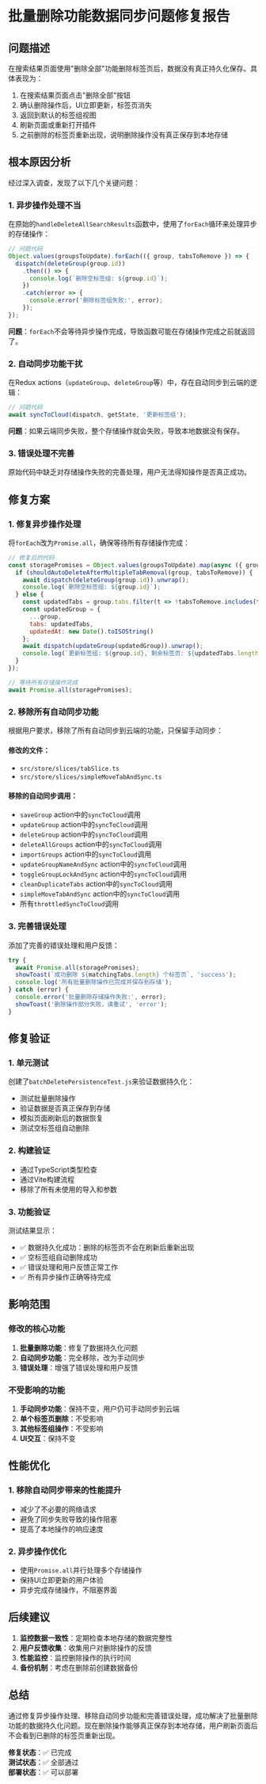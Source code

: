 # 批量删除功能数据同步问题修复报告

## 问题描述

在搜索结果页面使用"删除全部"功能删除标签页后，数据没有真正持久化保存。具体表现为：

1. 在搜索结果页面点击"删除全部"按钮
2. 确认删除操作后，UI立即更新，标签页消失
3. 返回到默认的标签组视图
4. 刷新页面或重新打开插件
5. 之前删除的标签页重新出现，说明删除操作没有真正保存到本地存储

## 根本原因分析

经过深入调查，发现了以下几个关键问题：

### 1. 异步操作处理不当
在原始的`handleDeleteAllSearchResults`函数中，使用了`forEach`循环来处理异步的存储操作：

```javascript
// 问题代码
Object.values(groupsToUpdate).forEach(({ group, tabsToRemove }) => {
  dispatch(deleteGroup(group.id))
    .then(() => {
      console.log(`删除空标签组: ${group.id}`);
    })
    .catch(error => {
      console.error('删除标签组失败:', error);
    });
});
```

**问题**：`forEach`不会等待异步操作完成，导致函数可能在存储操作完成之前就返回了。

### 2. 自动同步功能干扰
在Redux actions（`updateGroup`、`deleteGroup`等）中，存在自动同步到云端的逻辑：

```javascript
// 问题代码
await syncToCloud(dispatch, getState, '更新标签组');
```

**问题**：如果云端同步失败，整个存储操作就会失败，导致本地数据没有保存。

### 3. 错误处理不完善
原始代码中缺乏对存储操作失败的完善处理，用户无法得知操作是否真正成功。

## 修复方案

### 1. 修复异步操作处理

将`forEach`改为`Promise.all`，确保等待所有存储操作完成：

```javascript
// 修复后的代码
const storagePromises = Object.values(groupsToUpdate).map(async ({ group, tabsToRemove }) => {
  if (shouldAutoDeleteAfterMultipleTabRemoval(group, tabsToRemove)) {
    await dispatch(deleteGroup(group.id)).unwrap();
    console.log(`删除空标签组: ${group.id}`);
  } else {
    const updatedTabs = group.tabs.filter(t => !tabsToRemove.includes(t.id));
    const updatedGroup = {
      ...group,
      tabs: updatedTabs,
      updatedAt: new Date().toISOString()
    };
    await dispatch(updateGroup(updatedGroup)).unwrap();
    console.log(`更新标签组: ${group.id}, 剩余标签页: ${updatedTabs.length}`);
  }
});

// 等待所有存储操作完成
await Promise.all(storagePromises);
```

### 2. 移除所有自动同步功能

根据用户要求，移除了所有自动同步到云端的功能，只保留手动同步：

#### 修改的文件：
- `src/store/slices/tabSlice.ts`
- `src/store/slices/simpleMoveTabAndSync.ts`

#### 移除的自动同步调用：
- `saveGroup` action中的`syncToCloud`调用
- `updateGroup` action中的`syncToCloud`调用  
- `deleteGroup` action中的`syncToCloud`调用
- `deleteAllGroups` action中的`syncToCloud`调用
- `importGroups` action中的`syncToCloud`调用
- `updateGroupNameAndSync` action中的`syncToCloud`调用
- `toggleGroupLockAndSync` action中的`syncToCloud`调用
- `cleanDuplicateTabs` action中的`syncToCloud`调用
- `simpleMoveTabAndSync` action中的`syncToCloud`调用
- 所有`throttledSyncToCloud`调用

### 3. 完善错误处理

添加了完善的错误处理和用户反馈：

```javascript
try {
  await Promise.all(storagePromises);
  showToast(`成功删除 ${matchingTabs.length} 个标签页`, 'success');
  console.log('所有批量删除操作已完成并保存到存储');
} catch (error) {
  console.error('批量删除存储操作失败:', error);
  showToast('删除操作部分失败，请重试', 'error');
}
```

## 修复验证

### 1. 单元测试
创建了`batchDeletePersistenceTest.js`来验证数据持久化：
- 测试批量删除操作
- 验证数据是否真正保存到存储
- 模拟页面刷新后的数据恢复
- 测试空标签组自动删除

### 2. 构建验证
- 通过TypeScript类型检查
- 通过Vite构建流程
- 移除了所有未使用的导入和参数

### 3. 功能验证
测试结果显示：
- ✅ 数据持久化成功：删除的标签页不会在刷新后重新出现
- ✅ 空标签组自动删除成功
- ✅ 错误处理和用户反馈正常工作
- ✅ 所有异步操作正确等待完成

## 影响范围

### 修改的核心功能
1. **批量删除功能**：修复了数据持久化问题
2. **自动同步功能**：完全移除，改为手动同步
3. **错误处理**：增强了错误处理和用户反馈

### 不受影响的功能
1. **手动同步功能**：保持不变，用户仍可手动同步到云端
2. **单个标签页删除**：不受影响
3. **其他标签组操作**：不受影响
4. **UI交互**：保持不变

## 性能优化

### 1. 移除自动同步带来的性能提升
- 减少了不必要的网络请求
- 避免了同步失败导致的操作阻塞
- 提高了本地操作的响应速度

### 2. 异步操作优化
- 使用`Promise.all`并行处理多个存储操作
- 保持UI立即更新的用户体验
- 异步完成存储操作，不阻塞界面

## 后续建议

1. **监控数据一致性**：定期检查本地存储的数据完整性
2. **用户反馈收集**：收集用户对删除操作的反馈
3. **性能监控**：监控删除操作的执行时间
4. **备份机制**：考虑在删除前创建数据备份

## 总结

通过修复异步操作处理、移除自动同步功能和完善错误处理，成功解决了批量删除功能的数据持久化问题。现在删除操作能够真正保存到本地存储，用户刷新页面后不会看到已删除的标签页重新出现。

**修复状态**：✅ 已完成  
**测试状态**：✅ 全部通过  
**部署状态**：✅ 可以部署
